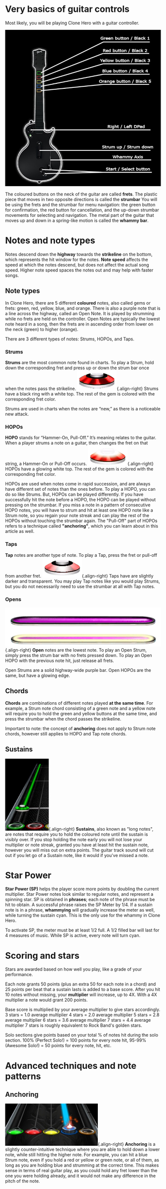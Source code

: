<!-- TITLE: Clone Hero Dictionary -->
<!-- SUBTITLE: A quick summary of Clone Hero Dictionary -->
# Very basics of guitar controls
Most likely, you will be playing Clone Hero with a guitar controller.

![Les Paul Controls](/uploads/dictionary/les-paul-controls.jpg "Guitar Controls")

The coloured buttons on the neck of the guitar are called **frets**. The plastic piece that moves in two opposite directions is called the **strumbar**
You will be using the frets and the strumbar for menu navigation: the green button for confirmation, the red button for cancellation, and the up-down strumbar movements for selecting and navigation.
The metal part of the guitar that moves up and down in a spring-like motion is called the **whammy bar**.
# Notes and note types
Notes descend down the **highway** towards the **strikeline** on the bottom, which represents the hit window for the notes.
**Note speed** affects the speed at which the notes descend, but does not affect the actual song speed. Higher note speed spaces the notes out and may help with faster songs.
## Note types
In Clone Hero, there are 5 different **coloured** notes, also called gems or frets: green, red, yellow, blue, and orange. There is also a purple note that is a line across the highway, called an Open Note. It is played by strumming while no frets are held on the controller. Open Notes are typically the lowest note heard in a song, then the frets are in ascending order from lower on the neck (green) to higher (orange).

There are 3 different types of notes: Strums, HOPOs, and Taps.
### Strums
**Strums** are the most common note found in charts. To play a Strum, hold down the corresponding fret and press up or down the strum bar once when the notes pass the strikeline.
![Strum](/uploads/notes/strum.png "Strum"){.align-right}
Strums have a black ring with a white top. The rest of the gem is colored with the corresponding fret color.

Strums are used in charts when the notes are “new,” as there is a noticeable new attack.
### HOPOs
**HOPO** stands for “Hammer-On, Pull-Off.” It’s meaning relates to the guitar. When a player strums a note on a guitar, then changes the fret on that string, a Hammer-On or Pull-Off occurs. 
![Hopo](/uploads/notes/hopo.png "Hopo"){.align-right}
HOPOs have a glowing white top. The rest of the gem is colored with the corresponding fret color. 

HOPOs are used when notes come in rapid succession, and are always have different set of notes than the ones before. To play a HOPO, you can do so like Strums. But, HOPOs can be played differently.
If you have successfully hit the note before a HOPO, the HOPO can be played without pressing on the strumbar. If you miss a note in a pattern of consecutive HOPO notes, you will have to strum and hit at least one HOPO note like a Strum note, so you regain your note streak and can play the rest of the HOPOs without touching the strumbar again.
The "Pull-Off" part of HOPOs refers to a technique called **"anchoring"**, which you can learn about in this article as well.
### Taps
**Tap** notes are another type of note. To play a Tap, press the fret or pull-off from another fret. 
![Tap](/uploads/notes/tap.png "Tap"){.align-right}
Taps have are slightly darker and transparent.
You may play Tap notes like you would play Strums, but you do not necessarily need to use the strumbar at all with Tap notes.
### Opens
![Open Both](/uploads/notes/open-both.png "Open Both"){.align-right}
**Open** notes are the lowest note. To play an Open Strum, simply press the strum bar with no frets pressed down. To play an Open HOPO with the previous note hit, just release all frets.

Open Strums are a solid highway-wide purple bar. Open HOPOs are the same, but have a glowing edge.
## Chords
**Chords** are combinations of different notes played **at the same time**. For example, a Strum note chord consisting of a green note and a yellow note will require you to hold the green and yellow buttons at the same time, and press the strumbar when the chord passes the strikeline.

Important to note: the concept of **anchoring** does not apply to Strum note chords, however still applies to HOPO and Tap note chords.
## Sustains
![Sustain](/uploads/dictionary/sustain-smol.jpg "Sustain"){.align-right}
**Sustains**, also known as "long notes", are notes that require you to hold the coloured note until the sustain is visibly over.
If you stop holding the note early you will not lose your multiplier or note streak, granted you have at least hit the sustain note, however you will miss out on extra points.
The guitar track sound will cut out if you let go of a Sustain note, like it would if you've missed a note.
# Star Power
**Star Power (SP)** helps the player score more points by doubling the current multiplier. Star Power notes look similar to regular notes, and represent a spinning star. 
SP is obtained in **phrases**; each note of the phrase must be hit to obtain. A successful phrase raises the SP Meter by 1/4.
If a sustain note is in a phrase, **whammying** will gradually increase the meter as well, while turning the sustain cyan. This is the only use for the whammy in Clone Hero.

To activate SP, the meter must be at least 1/2 full. A 1/2 filled bar will last for 4 measures of music.
While SP is active, every note will turn cyan.
# Scoring and stars
Stars are awarded based on how well you play, like a grade of your performance.

Each note grants 50 points (plus an extra 50 for each note in a chord) and 25 points per beat that a sustain lasts is added to a base score.
After you hit 10 notes without missing, your **multiplier** will increase, up to 4X. With a 4X multiplier a note would grant 200 points.

Base score is multiplied by your average multiplier to give stars accordingly.
3 stars = 1.0 average multiplier 
4 stars = 2.0 average multiplier
5 stars = 2.8 average multiplier
6 stars = 3.6 average multiplier
7 stars = 4.4 average multiplier
7 stars is roughly equivalent to Rock Band's golden stars.

Solo sections give points based on your total % of notes hit during the solo section. 100% (Perfect Solo!) = 100 points for every note hit, 95-99% (Awesome Solo!) = 50 points for every note, hit, etc.

# Advanced techniques and note patterns
## Anchoring
![Anchoring Example](/uploads/dictionary/anchoring-example.jpg "Anchoring Example"){.align-right}
**Anchoring** is a slightly counter-intuitive technique where you are able to hold down a lower note, while still hitting the higher note.
For example, you can hit a blue Strum note, even if you hold a red or yellow or green note, or all of them, as long as you are holding blue and strumming at the correct time.
This makes sense in terms of real guitar play, as you could hold any fret lower than the one you were holding already, and it would not make any difference in the pitch of the note.